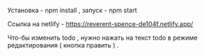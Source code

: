 Установка - npm install , 
запуск - npm start

Cсылка на netlify - https://reverent-spence-de104f.netlify.app/ 

Что-бы изменить todo , нужно нажать на текст todo в режиме редактирования ( кнопка править ) .
